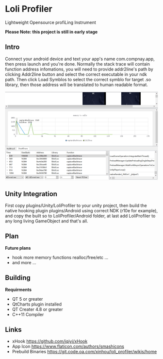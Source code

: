 # Loli Profiler

Lightweight Opensource profiLing Instrument

**Please Note: this project is still in early stage**

## Intro

Connect your android device and text your app's name com.compnay.app, then press launch and you're done. Normally the stack trace will contain function address infomations, you will need to provide addr2line's path by clicking Addr2line button and select the correct executable in your ndk path. Then click Load Symblos to select the correct symblo for target .so library, then those address will be translated to human readable format.

![](images/screenshot.gif)

## Unity Integration

First copy plugins/Unity/LoliProfiler to your unity project, then build the native hooking plugin plugins/Android using correct NDK (r10e for example), and copy the built so to LoliProfiler/Android folder, at last add LoliProfiler to any long living GameObject and that's all.

## Plan

**Future plans**

* hook more memory functions realloc/free/etc ...
* and more ... 

## Building

**Requirments**

* QT 5 or greater
* QtCharts plugin installed
* QT Creater 4.8 or greater
* C++11 Compiler

## Links

* xHook https://github.com/iqiyi/xHook
* App Icon https://www.flaticon.com/authors/smashicons
* Prebuild Binaries https://git.code.oa.com/xinhou/loli_profiler/wikis/home
